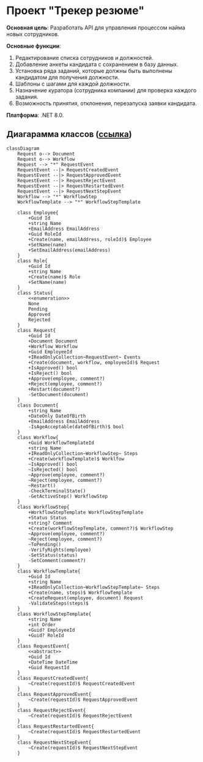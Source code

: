 # Проект "Трекер резюме"

**Основная цель**: Разработать API для управления процессом найма новых сотрудников.

**Основные функции**:
1. Редактирование списка сотрудников и должностей.
2. Добавление анкеты кандидата с сохранением в базу данных.
3. Установка ряда заданий, которые должны быть выполнены кандидатом для получения должности.
4. Шаблоны с шагами для каждой должности.
5. Назначение куратора (сотрудника компании) для проверка каждого задания.
6. Возможность принятия, отклонения, перезапуска заявки кандидата.

**Платформа**: .NET 8.0.

## Диагарамма классов ([ссылка](https://mermaid.live/edit#pako:eNqtV1tv2jAU_iuR1Qe6hYpLoYAqKtZWVR_WToA6aeLFTQ6QNYmZ47RljPz22UlMnMRAVo2HJj3n-DsXn1s2yCI2oAGyXBwENw5eUOzNfIP_xvArhIAZpF4fGjfECj3wmYb1ndCXuUve8izBmaFPMyQpt6_F4zGFC_4ZSso1BczAriI6Wq0oea0mO4afYLFqkgHDtKIJD_DOJgxWiqyMheK-JAnJvNAUvJXL_d0jLNkzPzkW35Bxy4lkDbBJiOL3-S50bOPeVigBo46_MB6wBwr11sOOO7JtCjFQ9k8Ra0xcyOElF1PzOZ5pgHLSNGgse3qys0w5NgEmTIjPnebpqvqaipjKbVWnhT0fcVgxmxsoUA4bl1M6YZiFgaL28hJ8XgQUM4f4w2HGeCC-AvwNfJvbkhFkqmaUJCElJe9qkluHvZXVWCjLmLdLwXxdZkjynnKI92PA9qPvrq-J63LbuIeRmviRET-CcnDt1ATTeEsVigyRKkTYExhVWSBDUjs1nglxc7wkOGVOeqYmwU3DIp7QfKWmVnr6mFBc5jvbVWad54UM605Alx9SaHM0DW94nERsjfhl_sWhbPlvZVnnIVvAyLJgxfCzy6OeIfEQZ5HKWSgzoJRMxQ5UoZR0CaJ2q8gQfzX58VbQxc0V59y5mpnRgZSIZEroeJWSIqqSFJFMCjUXrpdgvUyBeo6PXdEQIMe-AzbioXgF4Ts3rtzrtfch2BtNyapdf88oyLpX3J3SJlW6vSvjOvFw_32ouEpATjRO_O9IT0naI3PBfALqzNdjZ7FkwQ6gUJiJu7UgfhR4qce1gkbtDUjHPzJUjlWCxN5bEckUDQRTCbfmjhP5tH8qMd11pXJvrT9h1xHNIdZdS5UcyUVdNPS-O3zmPFIbaCFuV_qpkrDUbUI36-LJkpuz-JmrxxZTh6xuDHKbp44Hhnwp7TGJgkPK1ZVTsSFK74pKhGyQlZdUHW5uP60GrFlpdcjKNlsNt7T-6lHVzbcqcHlb1mHnFuVq0JrdeotMxLcvPh9t_r0Sw8wQWwK_djTgrzbMceiyGZr5QhSHjEzWvoUGc-wGYKJwJeoi_cTZUVfYR4MNekeDbves3e-3zrutZqfXarSbJlqjQb3TP2t2Gt3zVrvfaTT7nfbWRL8J4QjNs4uLdrfba3b7vd5Fq9foxHA_YiajIUcH22GEfk0_scRj-xfn10S8))

```mermaid
classDiagram
    Request o--> Document
    Request o--> Workflow
    Request --> "*" RequestEvent
    RequestEvent --|> RequestCreatedEvent
    RequestEvent --|> RequestApprovedEvent
    RequestEvent --|> RequestRejectEvent
    RequestEvent --|> RequestRestartedEvent
    RequestEvent --|> RequestNextStepEvent
    Workflow --> "*" WorkflowStep
    WorkflowTemplate --> "*" WorkflowStepTemplate

    class Employee{
        +Guid Id
        +string Name
        +EmailAddress EmailAddress
        +Guid RoleId
        +Create(name, emailAddress, roleId)$ Employee
        +SetName(name)
        +SetEmailAddress(emailAddress)
    }
    class Role{
        +Guid Id
        +string Name
        +Create(name)$ Role
        +SetName(name)
    }
    class Status{
        <<enumeration>>
        None
        Pending
        Approved
        Rejected
    }
    class Request{
        +Guid Id
        +Document Document
        +Workflow Workflow
        +Guid EmployeeId
        +IReadOnlyCollection~RequestEvent~ Events
        +Create(document, workflow, employeeId)$ Request
        +IsApproved() bool
        +IsReject() bool
        +Approve(employee, comment?)
        +Reject(employee, comment?)
        +Restart(document?)
        -SetDocument(document)
    }
    class Document{
        +string Name
        +DateOnly DateOfBirth
        +EmailAddress EmailAddress
        -IsAgeAcceptable(dateOfBirth)$ bool
    }
    class Workflow{
        +Guid WorkflowTemplateId
        +string Name
        +IReadOnlyCollection~WorkflowStep~ Steps
        +Create(workflowTemplate)$ Worklfow
        ~IsApproved() bool
        ~IsRejected() bool
        ~Approve(employee, comment?)
        ~Reject(employee, comment?)
        ~Restart()
        -CheckTerminalState()
        -GetActiveStep() WorkflowStep
    }
    class WorkflowStep{
        +WorkflowStepTemplate WorkflowStepTemplate
        +Status Status
        +string? Comment
        +Create(workflowStepTemplate, comment?)$ WorkflowStep
        ~Approve(employee, comment?)
        ~Reject(employee, comment?)
        ~ToPending()
        -VerifyRights(employee)
        -SetStatus(status)
        -SetComment(comment?)
    }
    class WorkflowTemplate{
        +Guid Id
        +string Name
        +IReadOnlyCollection~WorkflowStepTemplate~ Steps
        +Create(name, steps)$ WorkflowTemplate
        +CreateRequest(employee, document) Request
        -ValidateSteps(steps)$
    }
    class WorkflowStepTemplate{
        +string Name
        +int Order
        +Guid? EmployeeId
        +Guid? RoleId
    }
    class RequestEvent{
        <<abstract>>
        +Guid Id
        +DateTime DateTime
        +Guid RequestId
    }
    class RequestCreatedEvent{
        ~Create(requestId)$ RequestCreatedEvent
    }
    class RequestApprovedEvent{
        ~Create(requestId)$ RequestApprovedEvent
    }
    class RequestRejectEvent{
        ~Create(requestId)$ RequestRejectEvent
    }
    class RequestRestartedEvent{
        ~Create(requestId)$ RequestRestartedEvent
    }
    class RequestNextStepEvent{
        ~Create(requestId)$ RequestNextStepEvent
    }
```

